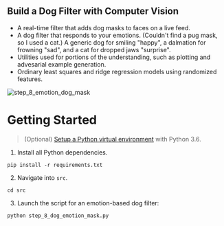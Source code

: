 ## Build a Dog Filter with Computer Vision

- A real-time filter that adds dog masks to faces on a live feed.
- A dog filter that responds to your emotions. (Couldn't find a pug mask, so I used a cat.) A generic dog for smiling "happy", a dalmation for frowning "sad", and a cat for dropped jaws "surprise".
- Utilities used for portions of the understanding, such as plotting and advesarial example generation.
- Ordinary least squares and ridge regression models using randomized features.

![step_8_emotion_dog_mask](https://user-images.githubusercontent.com/2068077/34196964-36383d58-e519-11e7-92dc-2d7c33ab29bd.gif)

# Getting Started

> (Optional) [Setup a Python virtual environment](https://www.digitalocean.com/community/tutorials/common-python-tools-using-virtualenv-installing-with-pip-and-managing-packages#a-thorough-virtualenv-how-to) with Python 3.6.

1. Install all Python dependencies.

```
pip install -r requirements.txt
```

2. Navigate into `src`.

```
cd src
```

3. Launch the script for an emotion-based dog filter:

```
python step_8_dog_emotion_mask.py
```
